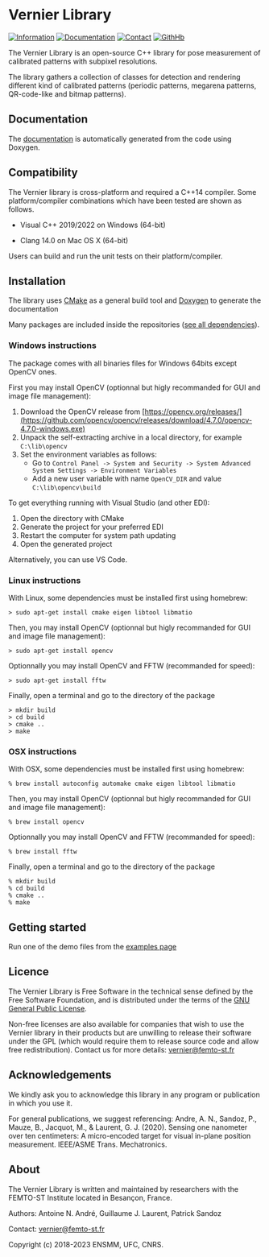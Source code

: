# Vernier Library 

[![Information](https://img.shields.io/badge/info-on_website-purple.svg)](https://projects.femto-st.fr/vernier/en)
[![Documentation](https://img.shields.io/badge/doc-on_website-blue.svg)](https://vernierlib.github.io/)
[![Contact](https://img.shields.io/badge/contact-form-green.svg)](https://projects.femto-st.fr/vernier/en/contact) 
[![GithHb](https://img.shields.io/badge/sources-on_github-orange.svg)](https://github.com/vernierlib) 

The Vernier Library is an open-source C++ library for pose measurement of calibrated patterns with subpixel resolutions.

The library gathers a collection of classes for detection and rendering different kind of calibrated patterns (periodic patterns, megarena patterns, QR-code-like and bitmap patterns).

## Documentation

The [documentation](https://vernierlib.github.io/) is automatically generated from the code using Doxygen.

## Compatibility

The Vernier library is cross-platform and required a C++14 compiler. Some platform/compiler combinations which have been tested are shown as follows.

* Visual C++ 2019/2022 on Windows (64-bit)
<!--- * GNU C++ 3.8.x on Cygwin -->
* Clang 14.0 on Mac OS X (64-bit)

Users can build and run the unit tests on their platform/compiler.

## Installation

The library uses [CMake](https://cmake.org/) as a general build tool and 
[Doxygen](http://www.doxygen.org) to generate the documentation

Many packages are included inside the repositories ([see all dependencies](3rdparty/README.md)).

### Windows instructions

The package comes with all binaries files for Windows 64bits except OpenCV ones.

First you may install OpenCV (optionnal but higly recommanded for GUI and image file management):

1. Download the OpenCV release from [https://opencv.org/releases/](https://github.com/opencv/opencv/releases/download/4.7.0/opencv-4.7.0-windows.exe)
2. Unpack the self-extracting archive in a local directory, for example `C:\lib\opencv`
3. Set the environment variables as follows:
	- Go to `Control Panel -> System and Security -> System Advanced System Settings -> Environment Variables`
	- Add a new user variable with name `OpenCV_DIR` and value `C:\lib\opencv\build`
<!---     - Edit the user variable Path and add a new directory `C:\lib\opencv\build\x64\vc16\bin` (location of the dll files) -->

To get everything running with Visual Studio (and other EDI):

1. Open the directory with CMake
2. Generate the project for your preferred EDI
3. Restart the computer for system path updating
4. Open the generated project

Alternatively, you can use VS Code.

### Linux instructions

With Linux, some dependencies must be installed first using homebrew:

	> sudo apt-get install cmake eigen libtool libmatio

Then, you may install OpenCV (optionnal but higly recommanded for GUI and image file management):

	> sudo apt-get install opencv

Optionnally you may install OpenCV and FFTW (recommanded for speed):

	> sudo apt-get install fftw

Finally, open a terminal and go to the directory of the package

	> mkdir build
	> cd build
	> cmake ..
	> make

### OSX instructions

With OSX, some dependencies must be installed first using homebrew:

	% brew install autoconfig automake cmake eigen libtool libmatio

Then, you may install OpenCV (optionnal but higly recommanded for GUI and image file management):

	% brew install opencv

Optionnally you may install OpenCV and FFTW (recommanded for speed):

	% brew install fftw

Finally, open a terminal and go to the directory of the package

	% mkdir build
	% cd build
	% cmake ..
	% make

## Getting started

Run one of the demo files from the [examples page](https://vernierlib.github.io/examples.html)


## Licence

The Vernier Library is Free Software in the technical sense defined by the Free Software Foundation, and is distributed under the terms of the [GNU General Public License](LICENSE.txt). 

Non-free licenses are also available for companies that wish to use the Vernier library in their products but are unwilling to release their software under the GPL (which would require them to release source code and allow free redistribution). Contact us for more details: [vernier@femto-st.fr](mailto:vernier@femto-st.fr)

## Acknowledgements

We kindly ask you to acknowledge this library in any program or publication in which you use it. 

For general publications, we suggest referencing: Andre, A. N., Sandoz, P., Mauze, B., Jacquot, M., & Laurent, G. J. (2020). Sensing one nanometer over ten centimeters: A micro-encoded target for visual in-plane position measurement. IEEE/ASME Trans. Mechatronics.

## About

The Vernier Library is written and maintained by researchers with the FEMTO-ST Institute located in Besançon, France.

Authors: Antoine N. André, Guillaume J. Laurent, Patrick Sandoz

Contact: [vernier@femto-st.fr](mailto:vernier@femto-st.fr)

Copyright (c) 2018-2023 ENSMM, UFC, CNRS.

